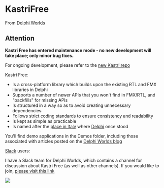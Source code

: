 # KastriFree

From [Delphi Worlds](http://www.delphiworlds.com)

## Attention 

**Kastri Free has entered maintenance mode - no new development will take place; only minor bug fixes.**

For ongoing development, please refer to the [new Kastri repo](https://github.com/DelphiWorlds/Kastri)

Kastri Free:

* Is a cross-platform library which builds upon the existing RTL and FMX libraries in Delphi
* Supports a number of newer APIs that you won't find in FMX/RTL, and "backfills" for missing APIs
* Is structured in a way so as to avoid creating unnecessary dependencies
* Follows strict coding standards to ensure consistency and readability
* Is kept as simple as practicable
* Is named after the [place in Italy](https://en.wikipedia.org/wiki/Kastri,_Phocis) where [Delphi](https://en.wikipedia.org/wiki/Delphi) once stood
  
You'll find demo applications in the Demos folder, including those associated with articles posted on the [Delphi Worlds blog](http://www.delphiworlds.com/blog)

[Slack](https://slack.com/) users:

I have a Slack team for Delphi Worlds, which contains a channel for discussion about Kastri Free (as well as other channels). If you would like to join, [please visit this link](https://slack.delphiworlds.com)

![](https://tokei.rs/b1/github/DelphiWorlds/KastriFree)

